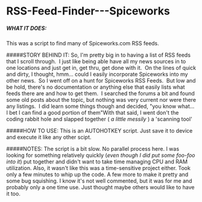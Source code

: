 # RSS-Feed-Finder---Spiceworks

##### WHAT IT DOES:
This was a script to find many of Spiceworks.com RSS feeds.  

#####STORY BEHIND IT:
So, I'm pretty big in to having a list of RSS feeds that I scroll through.  I just like being able have all my news sources in to one locations and just get in, get thru, get done with it.  On the lines of quick and dirty, I thought, hmm... could I easily incorporate Spiceworks into my other news.  So I went off on a hunt for Spiceworks RSS Feeds.  But low and be hold, there's no documentation or anything else that easily lists what feeds there are and how to get them.  I searched the forums a bit and found some old posts about the topic, but nothing was very current nor were there any listings.  I did learn some things though and decided, "you know what... I bet I can find a good portion of them"With that said, I went don't the coding rabbit hole and slapped together ( *a little messily* ) a 'scanning tool'

#####HOW TO USE:
This is an AUTOHOTKEY script.  Just save it to device and execute it like any other scipt.

#####NOTES:
The script is a bit slow.  No parallel process here.  I was looking for something relatively quickly (*even though I did put some foo-foo into it*) put together and didn't want to take time managing CPU and RAM utilization.  Also, it wasn't like this was a time-sensitive project either.  Took only a few minutes to whip up the code.  A few more to make it pretty and some bug squishing.  I know it's not well commented, but it was for me and probably only a one time use.  Just thought maybe others would like to have it too.

